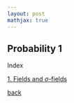 ```yaml
---
layout: post
mathjax: true
---
```



## Probability 1

Index

[1. Fields and $\sigma$-fields](./prob1/1.1.html)


[back](./)
